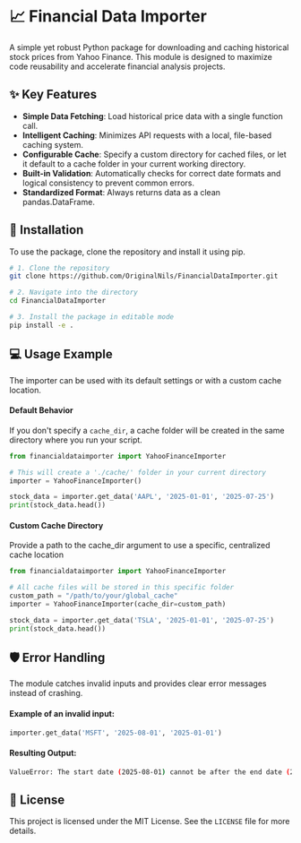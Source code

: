 # 📈 Financial Data Importer

A simple yet robust Python package for downloading and caching historical stock prices from Yahoo Finance. This module is designed to maximize code reusability and accelerate financial analysis projects.



## ✨ Key Features

- **Simple Data Fetching**: Load historical price data with a single function call.
- **Intelligent Caching**: Minimizes API requests with a local, file-based caching system.
- **Configurable Cache**: Specify a custom directory for cached files, or let it default to a cache folder in your current working directory.
- **Built-in Validation**: Automatically checks for correct date formats and logical consistency to prevent common errors.
- **Standardized Format**: Always returns data as a clean pandas.DataFrame.


## 🚀 Installation

To use the package, clone the repository and install it using pip.

```bash
# 1. Clone the repository
git clone https://github.com/OriginalNils/FinancialDataImporter.git

# 2. Navigate into the directory
cd FinancialDataImporter

# 3. Install the package in editable mode
pip install -e .
```
    
## 💻 Usage Example

The importer can be used with its default settings or with a custom cache location.

#### Default Behavior
If you don't specify a `cache_dir`, a cache folder will be created in the same directory where you run your script.

```python
from financialdataimporter import YahooFinanceImporter

# This will create a './cache/' folder in your current directory
importer = YahooFinanceImporter()

stock_data = importer.get_data('AAPL', '2025-01-01', '2025-07-25')
print(stock_data.head())
```

#### Custom Cache Directory
Provide a path to the cache_dir argument to use a specific, centralized cache location

```python
from financialdataimporter import YahooFinanceImporter

# All cache files will be stored in this specific folder
custom_path = "/path/to/your/global_cache"
importer = YahooFinanceImporter(cache_dir=custom_path)

stock_data = importer.get_data('TSLA', '2025-01-01', '2025-07-25')
print(stock_data.head())
```
## 🛡️ Error Handling

The module catches invalid inputs and provides clear error messages instead of crashing.

#### Example of an invalid input:
```python
importer.get_data('MSFT', '2025-08-01', '2025-01-01')
```

#### Resulting Output:

```bash
ValueError: The start date (2025-08-01) cannot be after the end date (2025-01-01).
```
## 📄 License

This project is licensed under the MIT License. See the `LICENSE` file for more details.